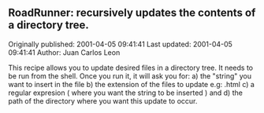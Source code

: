 ## RoadRunner: recursively updates the contents of a directory tree. 
Originally published: 2001-04-05 09:41:41 
Last updated: 2001-04-05 09:41:41 
Author: Juan Carlos Leon 
 
This recipe allows you to update desired files in a directory tree. It needs to be run from the shell. Once you run it, it will ask you for: a) the "string" you want to insert in the file b) the extension of the files to update e.g: .html c) a regular expresion ( where you want the string to be inserted ) and d) the path of the directory where you want this update to occur.
